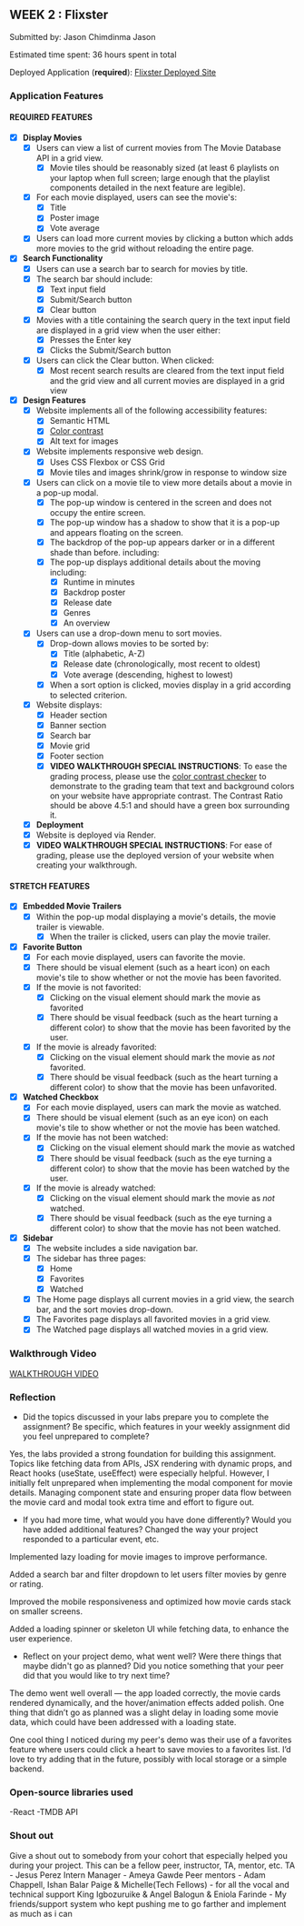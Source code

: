## WEEK 2 : Flixster

Submitted by: Jason Chimdinma Jason

Estimated time spent: 36 hours spent in total

Deployed Application (**required**): [Flixster Deployed Site](https://flixster-starter-5ate.onrender.com)

### Application Features

#### REQUIRED FEATURES

- [x] **Display Movies**
  - [x] Users can view a list of current movies from The Movie Database API in a grid view.
    - [x] Movie tiles should be reasonably sized (at least 6 playlists on your laptop when full screen; large enough that the playlist components detailed in the next feature are legible).
  - [x] For each movie displayed, users can see the movie's:
    - [X] Title
    - [X] Poster image
    - [X] Vote average
  - [X] Users can load more current movies by clicking a button which adds more movies to the grid without reloading the entire page. 
- [X] **Search Functionality**
  - [X] Users can use a search bar to search for movies by title.
  - [X] The search bar should include:
    - [X] Text input field
    - [X] Submit/Search button
    - [X] Clear button
  - [X] Movies with a title containing the search query in the text input field are displayed in a grid view when the user either:
    - [X] Presses the Enter key
    - [X] Clicks the Submit/Search button
  - [X] Users can click the Clear button. When clicked:
    - [X] Most recent search results are cleared from the text input field and the grid view and all current movies are displayed in a grid view
- [X] **Design Features**
  - [X] Website implements all of the following accessibility features:
    - [X] Semantic HTML
    - [X] [Color contrast](https://webaim.org/resources/contrastchecker/)
    - [X] Alt text for images 
  - [X] Website implements responsive web design.
    - [X] Uses CSS Flexbox or CSS Grid
    - [X] Movie tiles and images shrink/grow in response to window size
  - [X] Users can click on a movie tile to view more details about a movie in a pop-up modal.
    - [X] The pop-up window is centered in the screen and does not occupy the entire screen.
    - [X] The pop-up window has a shadow to show that it is a pop-up and appears floating on the screen.
    - [X] The backdrop of the pop-up appears darker or in a different shade than before. including:
    - [X] The pop-up displays additional details about the moving including:
      - [X] Runtime in minutes
      - [X] Backdrop poster
      - [X] Release date
      - [X] Genres
      - [X] An overview
  - [X] Users can use a drop-down menu to sort movies.
    - [X] Drop-down allows movies to be sorted by:
      - [X] Title (alphabetic, A-Z)
      - [X] Release date (chronologically, most recent to oldest)
      - [X] Vote average (descending, highest to lowest)
    - [X] When a sort option is clicked, movies display in a grid according to selected criterion.
  - [X] Website displays:
    - [X] Header section
    - [X] Banner section
    - [X] Search bar
    - [X] Movie grid
    - [X] Footer section
    - [X] **VIDEO WALKTHROUGH SPECIAL INSTRUCTIONS**: To ease the grading process, please use the [color contrast checker](https://webaim.org/resources/contrastchecker/) to demonstrate to the grading team that text and background colors on your website have appropriate contrast. The Contrast Ratio should be above 4.5:1 and should have a green box surrounding it. 
  - [X] **Deployment**
  - [X] Website is deployed via Render.
  - [X] **VIDEO WALKTHROUGH SPECIAL INSTRUCTIONS**: For ease of grading, please use the deployed version of your website when creating your walkthrough. 

#### STRETCH FEATURES


- [X] **Embedded Movie Trailers**
  - [X] Within the pop-up modal displaying a movie's details, the movie trailer is viewable.
    - [X] When the trailer is clicked, users can play the movie trailer.
- [X] **Favorite Button**
  - [X] For each movie displayed, users can favorite the movie.
  - [X] There should be visual element (such as a heart icon) on each movie's tile to show whether or not the movie has been favorited.
  - [X] If the movie is not favorited:
    - [X] Clicking on the visual element should mark the movie as favorited
    - [X] There should be visual feedback (such as the heart turning a different color) to show that the movie has been favorited by the user.
  - [X] If the movie is already favorited:
    - [X] Clicking on the visual element should mark the movie as *not* favorited.
    - [X] There should be visual feedback (such as the heart turning a different color) to show that the movie has been unfavorited. 
- [X] **Watched Checkbox**
  - [X] For each movie displayed, users can mark the movie as watched.
  - [X] There should be visual element (such as an eye icon) on each movie's tile to show whether or not the movie has been watched.
  - [X] If the movie has not been watched:
    - [X] Clicking on the visual element should mark the movie as watched
    - [X] There should be visual feedback (such as the eye turning a different color) to show that the movie has been watched by the user.
  - [X] If the movie is already watched:
    - [X] Clicking on the visual element should mark the movie as *not* watched.
    - [X] There should be visual feedback (such as the eye turning a different color) to show that the movie has not been watched.
- [X] **Sidebar**
  - [X] The website includes a side navigation bar.
  - [X] The sidebar has three pages:
    - [X] Home
    - [X] Favorites
    - [X] Watched
  - [X] The Home page displays all current movies in a grid view, the search bar, and the sort movies drop-down.
  - [X] The Favorites page displays all favorited movies in a grid view.
  - [X] The Watched page displays all watched movies in a grid view.

### Walkthrough Video


[WALKTHROUGH VIDEO](https://www.loom.com/share/4b1b3fd186ca4d41a64356b68e177e92?sid=9be1bf7f-1f08-4537-9717-029b8728b642)

### Reflection

* Did the topics discussed in your labs prepare you to complete the assignment? Be specific, which features in your weekly assignment did you feel unprepared to complete?

Yes, the labs provided a strong foundation for building this assignment. Topics like fetching data from APIs, JSX rendering with dynamic props, and React hooks (useState, useEffect) were especially helpful. However, I initially felt unprepared when implementing the modal component for movie details. Managing component state and ensuring proper data flow between the movie card and modal took extra time and effort to figure out.

* If you had more time, what would you have done differently? Would you have added additional features? Changed the way your project responded to a particular event, etc.

Implemented lazy loading for movie images to improve performance.

Added a search bar and filter dropdown to let users filter movies by genre or rating.

Improved the mobile responsiveness and optimized how movie cards stack on smaller screens.

Added a loading spinner or skeleton UI while fetching data, to enhance the user experience.

* Reflect on your project demo, what went well? Were there things that maybe didn't go as planned? Did you notice something that your peer did that you would like to try next time?

The demo went well overall — the app loaded correctly, the movie cards rendered dynamically, and the hover/animation effects added polish. One thing that didn’t go as planned was a slight delay in loading some movie data, which could have been addressed with a loading state.

One cool thing I noticed during my peer's demo was their use of a favorites feature where users could click a heart to save movies to a favorites list. I’d love to try adding that in the future, possibly with local storage or a simple backend.

### Open-source libraries used

-React
-TMDB API

### Shout out

Give a shout out to somebody from your cohort that especially helped you during your project. This can be a fellow peer, instructor, TA, mentor, etc.
TA - Jesus Perez
Intern Manager - Ameya Gawde
Peer mentors - Adam Chappell, Ishan Balar
Paige & Michelle(Tech Fellows) - for all the vocal and technical support
King Igbozuruike & Angel Balogun & Eniola Farinde - My friends/support system who kept pushing me to go farther and implement as much as i can
